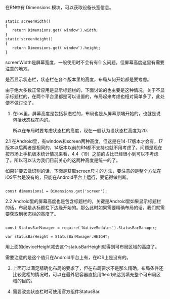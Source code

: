 在RN中有  Dimensions 模块，可以获取设备长宽信息。

```

static screenWidth()
{
   return Dimensions.get('window').width;
}
static screenHeight()
{
   return Dimensions.get('window').height;
}

```

screenWidth是屏幕宽度，一般使用时不会有有什么问题。但屏幕高度这里有需要注意的地方。

是否显示状态栏，状态栏在各个版本里的高度，布局从何开始都是要考虑。

由于绝大多数正常应用是显示标题栏的，下面讨论的也主要是这种情况。关于不显示标题栏的，在两个平台里都是可以设置的，布局起来考虑也相对简单多了，此处便不做讨论了。

1.  在ios里，屏幕高度是包括状态栏的，布局也是从屏幕顶端开始的，也就是说包括状态栏在内的。

    所以在布局时要考虑状态栏的高度，现在一般认为设状态栏高度为20.

2.1 在Android里，有window和screen两种高度，但这是在14-17版本才会有，17版本以后两者是相同的，14版本以前的RN都不支持也就不用考虑了。问题是现在按市场上手机版本统计情况来看，4.4（19）之前的占比已经很小到可以不考虑了。所以可以认为我们目前关心的这两种高度是统一的了。

如果非要去做识别的话，下面是获取screen尺寸的方法，要注意的是整个方法在iOS平台是没有的，只能在Android平台上运行，要记得做判断。

```

const dimensions1 = Dimensions.get('screen');

```

2.2 Android里的屏幕高度也是包含标题栏的，关键是Android里如果显示标题栏的话，布局是从标题栏下边缘开始的。那么此时如果需要精确布局的话，我们就需要获取到状态栏的高度了。

```

const StatusBarManager = require('NativeModules').StatusBarManager;

var statusBarHeight = StatusBarManager.HEIGHT;

```

用上面的deviceHeight减去这个statusBarHeight就得到可布局区域的高度了。

需要注意的是这个值只在Android平台上有，在iOS上是没有的。

3. 上面可以满足精确化布局的要求了，但在布局要求不是那么精确，布局条件还比较宽松的情况时，可以在最外层容器直接用flex:1来达到填充整个可布局区域的目的。

4. 需要改变状态栏时可使用官方组件StatusBar.

